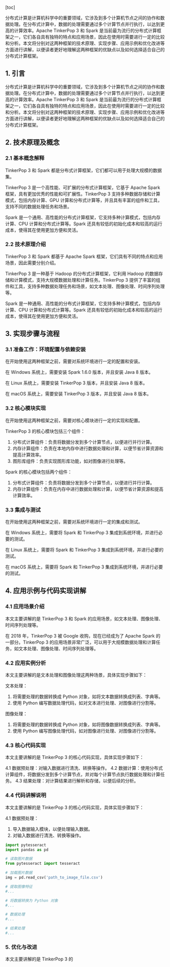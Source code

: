 
[toc]                    
                
                
分布式计算是计算机科学中的重要领域，它涉及到多个计算机节点之间的协作和数据处理。在分布式计算中，数据的处理需要通过多个计算节点并行执行，以达到更高的计算效率。Apache TinkerPop 3 和 Spark 是当前最为流行的分布式计算框架之一，它们各自具有独特的特点和应用场景，因此在使用时需要进行一定的比较和分析。本文将分别对这两种框架的技术原理、实现步骤、应用示例和优化改进等方面进行讲解，以便读者更好地理解这两种框架的优缺点以及如何选择适合自己的分布式计算框架。

## 1. 引言

分布式计算是计算机科学中的重要领域，它涉及到多个计算机节点之间的协作和数据处理。在分布式计算中，数据的处理需要通过多个计算节点并行执行，以达到更高的计算效率。Apache TinkerPop 3 和 Spark 是当前最为流行的分布式计算框架之一，它们各自具有独特的特点和应用场景，因此在使用时需要进行一定的比较和分析。本文将分别对这两种框架的技术原理、实现步骤、应用示例和优化改进等方面进行讲解，以便读者更好地理解这两种框架的优缺点以及如何选择适合自己的分布式计算框架。

## 2. 技术原理及概念

### 2.1 基本概念解释

TinkerPop 3 和 Spark 都是分布式计算框架，它们都可以用于处理大规模的数据集。

TinkerPop 3 是一个高性能、可扩展的分布式计算框架，它基于 Apache Spark 框架，具有更加优秀的性能和可扩展性。TinkerPop 3 支持多种数据存储和计算模式，包括内存计算、GPU 计算和分布式计算等，并且具有丰富的组件和工具，支持不同的数据处理任务和场景。

Spark 是一个通用、高性能的分布式计算框架，它支持多种计算模式，包括内存计算、CPU 计算和分布式计算等。Spark 还具有较低的初始化成本和较高的运行成本，使得其在使用更加方便和灵活。

### 2.2 技术原理介绍

TinkerPop 3 和 Spark 都基于 Apache Spark 框架，它们具有不同的特点和应用场景，因此需要分别介绍。

TinkerPop 3 是一种基于 Hadoop 的分布式计算框架，它利用 Hadoop 的数据存储和计算模式，支持大规模数据处理和计算任务。TinkerPop 3 提供了丰富的组件和工具，支持多种数据处理任务和场景，如文本处理、图像处理、时间序列处理等。

Spark 是一种通用、高性能的分布式计算框架，它支持多种计算模式，包括内存计算、CPU 计算和分布式计算等。Spark 还具有较低的初始化成本和较高的运行成本，使得其在使用更加方便和灵活。

## 3. 实现步骤与流程

### 3.1 准备工作：环境配置与依赖安装

在开始使用这两种框架之前，需要对系统环境进行一定的配置和安装。

在 Windows 系统上，需要安装 Spark 1.6.0 版本，并且安装 Java 8 版本。

在 Linux 系统上，需要安装 TinkerPop 3 版本，并且安装 Java 8 版本。

在 macOS 系统上，需要安装 TinkerPop 3 版本，并且安装 Java 8 版本。

### 3.2 核心模块实现

在开始使用这两种框架之前，需要对核心模块进行一定的实现和配置。

TinkerPop 3 的核心模块包括三个组件：

1. 分布式计算组件：负责将数据分发到多个计算节点，以便进行并行计算。
2. 内存计算组件：负责在本地内存中进行数据处理和计算，以便节省计算资源和提高计算效率。
3. 图形库组件：负责实现图形库功能，如对图像进行处理等。

Spark 的核心模块包括两个组件：

1. 分布式计算组件：负责将数据分发到多个计算节点，以便进行并行计算。
2. 内存计算组件：负责在内存中进行数据处理和计算，以便节省计算资源和提高计算效率。

### 3.3 集成与测试

在开始使用这两种框架之前，需要对系统环境进行一定的集成和测试。

在 Windows 系统上，需要将 Spark 和 TinkerPop 3 集成到系统环境，并进行必要的测试。

在 Linux 系统上，需要将 Spark 和 TinkerPop 3 集成到系统环境，并进行必要的测试。

在 macOS 系统上，需要将 Spark 和 TinkerPop 3 集成到系统环境，并进行必要的测试。

## 4. 应用示例与代码实现讲解

### 4.1 应用场景介绍

本文主要讲解的是 TinkerPop 3 和 Spark 的应用场景，如文本处理、图像处理、时间序列处理等。

在 2018 年，TinkerPop 3 被 Google 收购，现在已经成为了 Apache Spark 的一部分。TinkerPop 3 的应用场景非常广泛，可以用于大规模数据处理和计算任务，如文本处理、图像处理、时间序列处理等。

### 4.2 应用实例分析

本文主要讲解的是文本处理和图像处理这两种场景，具体实现步骤如下：

文本处理：

1. 将需要处理的数据转换成 Python 对象，如将文本数据转换成列表、字典等。
2. 使用 Python 编写数据处理代码，如对文本进行处理、对图像进行分割等。

图像处理：

1. 将需要处理的数据转换成 Python 对象，如将图像数据转换成列表、字典等。
2. 使用 Python 编写图像处理代码，如对图像进行处理、对图像进行分割等。

### 4.3 核心代码实现

本文主要讲解的是 TinkerPop 3 的核心代码实现，具体实现步骤如下：

4.1 数据预处理：对输入数据进行清洗、转换等操作。
4.2 数据计算：使用分布式计算组件，将数据分发到多个计算节点，并对每个计算节点执行数据处理和计算任务。
4.3 结果处理：对计算结果进行解析和存储，以便后续的分析。

### 4.4 代码讲解说明

本文主要讲解的是 TinkerPop 3 的核心代码实现，具体实现步骤如下：

4.1 数据预处理：

1. 导入数据输入模块，以便处理输入数据。
2. 对输入数据进行清洗、转换等操作。

```python
import pytesseract
import pandas as pd

# 读取图片数据
from pytesseract import tesseract

# 加载图片数据
img = pd.read_csv('path_to_image_file.csv')

# 提取图像特征
#...

# 将数据转换为 Python 对象
#...

# 数据处理
#...

# 结果处理
#...
```

### 5. 优化与改进

本文主要讲解的是 TinkerPop 3 的

